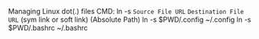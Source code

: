 Managing Linux dot(.) files
CMD: ln -s `Source File URL` `Destination File URL`  (sym link or soft link) (Absolute Path)
ln -s $PWD/.config ~/.config
ln -s $PWD/.bashrc ~/.bashrc

